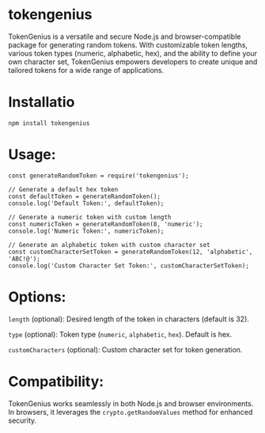 # tokengenius

TokenGenius is a versatile and secure Node.js and browser-compatible package for generating random tokens. With customizable token lengths, various token types (numeric, alphabetic, hex), and the ability to define your own character set, TokenGenius empowers developers to create unique and tailored tokens for a wide range of applications.

# Installatio

`npm install tokengenius`

# Usage:

```
const generateRandomToken = require('tokengenius');

// Generate a default hex token
const defaultToken = generateRandomToken();
console.log('Default Token:', defaultToken);

// Generate a numeric token with custom length
const numericToken = generateRandomToken(8, 'numeric');
console.log('Numeric Token:', numericToken);

// Generate an alphabetic token with custom character set
const customCharacterSetToken = generateRandomToken(12, 'alphabetic', 'ABC!@');
console.log('Custom Character Set Token:', customCharacterSetToken);
```

# Options:

`length` (optional): Desired length of the token in characters (default is 32).

`type` (optional): Token type (`numeric`, `alphabetic`, `hex`). Default is hex.

`customCharacters` (optional): Custom character set for token generation.

# Compatibility:
TokenGenius works seamlessly in both Node.js and browser environments. In browsers, it leverages the `crypto.getRandomValues` method for enhanced security.

